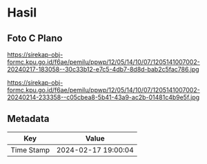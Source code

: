 # Hasil

## Foto C Plano

https://sirekap-obj-formc.kpu.go.id/f6ae/pemilu/ppwp/12/05/14/10/07/1205141007002-20240217-183058--30c33b12-e7c5-4db7-8d8d-bab2c5fac786.jpg

https://sirekap-obj-formc.kpu.go.id/f6ae/pemilu/ppwp/12/05/14/10/07/1205141007002-20240214-233358--c05cbea8-5b41-43a9-ac2b-01481c4b9e5f.jpg


## Metadata

| Key        | Value               |
| ---------- | ------------------- |
| Time Stamp | 2024-02-17 19:00:04 |



